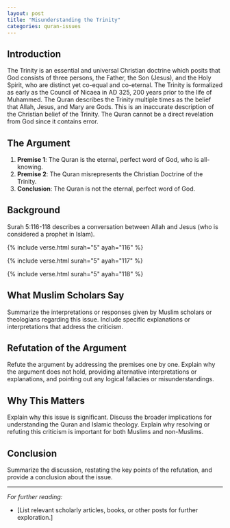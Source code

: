 ```yaml
---
layout: post
title: "Misunderstanding the Trinity"
categories: quran-issues
---
```


## Introduction

The Trinity is an essential and universal Christian doctrine which posits that God consists of three persons, the Father, the Son (Jesus), and the Holy Spirit, who are distinct yet co-equal and co-eternal. The Trinity is formalized as early as the Council of Nicaea in AD 325, 200 years prior to the life of Muhammed. The Quran describes the Trinity multiple times as the belief that Allah, Jesus, and Mary are Gods. This is an inaccurate description of the Christian belief of the Trinity. The Quran cannot be a direct revelation from God since it contains error.

## The Argument

1. **Premise 1**: The Quran is the eternal, perfect word of God, who is all-knowing.
2. **Premise 2**: The Quran misrepresents the Christian Doctrine of the Trinity.
3. **Conclusion**: The Quran is not the eternal, perfect word of God.

## Background

Surah 5:116-118 describes a conversation between Allah and Jesus (who is considered a prophet in Islam).

{% include verse.html surah="5" ayah="116" %}

{% include verse.html surah="5" ayah="117" %}

{% include verse.html surah="5" ayah="118" %}


## What Muslim Scholars Say

Summarize the interpretations or responses given by Muslim scholars or theologians regarding this issue. Include specific explanations or interpretations that address the criticism.

## Refutation of the Argument

Refute the argument by addressing the premises one by one. Explain why the argument does not hold, providing alternative interpretations or explanations, and pointing out any logical fallacies or misunderstandings.

## Why This Matters

Explain why this issue is significant. Discuss the broader implications for understanding the Quran and Islamic theology. Explain why resolving or refuting this criticism is important for both Muslims and non-Muslims.

## Conclusion

Summarize the discussion, restating the key points of the refutation, and provide a conclusion about the issue.

---

*For further reading:*

- [List relevant scholarly articles, books, or other posts for further exploration.]
